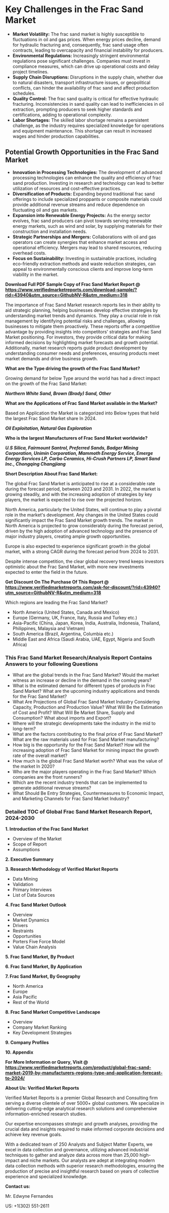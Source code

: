 <p class="">    <h1>Key Challenges in the Frac Sand Market</h1>    <ul>        <li>            <strong>Market Volatility:</strong> The frac sand market is highly susceptible to fluctuations in oil and gas prices. When energy prices decline, demand for hydraulic fracturing and, consequently, frac sand usage often contracts, leading to overcapacity and financial instability for producers.        </li>        <li>            <strong>Environmental Regulations:</strong> Increasingly stringent environmental regulations pose significant challenges. Companies must invest in compliance measures, which can drive up operational costs and delay project timelines.        </li>        <li>            <strong>Supply Chain Disruptions:</strong> Disruptions in the supply chain, whether due to natural disasters, transport infrastructure issues, or geopolitical conflicts, can hinder the availability of frac sand and affect production schedules.        </li>        <li>            <strong>Quality Control:</strong> The frac sand quality is critical for effective hydraulic fracturing. Inconsistencies in sand quality can lead to inefficiencies in oil extraction, prompting producers to seek higher standards and certifications, adding to operational complexity.        </li>        <li>            <strong>Labor Shortages:</strong> The skilled labor shortage remains a persistent challenge, as the industry requires specialized knowledge for operations and equipment maintenance. This shortage can result in increased wages and hinder production capabilities.        </li>    </ul>    <h2>Potential Growth Opportunities in the Frac Sand Market</h1>    <ul>        <li>            <strong>Innovation in Processing Technologies:</strong> The development of advanced processing technologies can enhance the quality and efficiency of frac sand production. Investing in research and technology can lead to better utilization of resources and cost-effective practices.        </li>        <li>            <strong>Diversification of Products:</strong> Expanding beyond traditional frac sand offerings to include specialized proppants or composite materials could provide additional revenue streams and reduce dependence on fluctuating oil and gas markets.        </li>        <li>            <strong>Expansion into Renewable Energy Projects:</strong> As the energy sector evolves, frac sand producers can pivot towards serving renewable energy markets, such as wind and solar, by supplying materials for their construction and installation needs.        </li>        <li>            <strong>Strategic Partnerships and Mergers:</strong> Collaborations with oil and gas operators can create synergies that enhance market access and operational efficiency. Mergers may lead to shared resources, reducing overhead costs.        </li>        <li>            <strong>Focus on Sustainability:</strong> Investing in sustainable practices, including eco-friendly extraction methods and waste reduction strategies, can appeal to environmentally conscious clients and improve long-term viability in the market.        </li>    </ul></p><p class=""><strong>Download Full PDF Sample Copy of Frac Sand Market Report @ <a href="https://www.verifiedmarketreports.com/download-sample/?rid=43940&utm_source=GithubNV-R&utm_medium=318" target="_blank">https://www.verifiedmarketreports.com/download-sample/?rid=43940&utm_source=GithubNV-R&utm_medium=318</a></strong></p><p>The importance of&nbsp;Frac Sand Market research reports lies in their ability to aid strategic planning, helping businesses develop effective strategies by understanding market trends and dynamics. They play a crucial role in risk management by identifying potential risks and challenges, allowing businesses to mitigate them proactively. These reports offer a competitive advantage by providing insights into competitors' strategies and Frac Sand Market positioning. For investors, they provide critical data for making informed decisions by highlighting market forecasts and growth potential. Additionally, market research reports guide product development by understanding consumer needs and preferences, ensuring products meet market demands and drive business growth.</p><p><strong>What are the&nbsp;Type driving the growth of the Frac Sand Market?</strong></p><p id="" class="">Growing demand for below Type around the world has had a direct impact on the growth of the Frac Sand Market:</p><p class=""><em><strong>Northern White Sand, Brown (Brady) Sand, Other</strong></em></p><p class=""><strong>What are the&nbsp;Applications&nbsp;of Frac Sand Market available in the Market?</strong></p><p id="" class="">Based on Application the Market is categorized into Below types that held the largest Frac Sand Market share In 2024.</p><p class=""><em><strong>Oil Exploitation, Natural Gas Exploration</strong></em></p><p class=""><strong>Who is the largest Manufacturers of Frac Sand Market worldwide?</strong></p><p><em><strong>U.S Silica, Fairmount Santrol, Preferred Sands, Badger Mining Corporation, Unimin Corporation, Mammoth Energy Service, Emerge Energy Services LP, Carbo Ceramics, Hi-Crush Partners LP, Smart Sand Inc., Chongqing Changjiang</strong></em></p><p id="" class=""><strong>Short Description About Frac Sand Market:</strong></p><p>The global Frac Sand Market is anticipated to rise at a considerable rate during the forecast period, between 2023 and 2031. In 2022, the market is growing steadily, and with the increasing adoption of strategies by key players, the market is expected to rise over the projected horizon.</p><p>North America, particularly the United States, will continue to play a pivotal role in the market's development. Any changes in the United States could significantly impact the Frac Sand Market growth trends. The market in North America is projected to grow considerably during the forecast period, driven by the high adoption of advanced technology and the presence of major industry players, creating ample growth opportunities.</p><p>Europe is also expected to experience significant growth in the global market, with a strong CAGR during the forecast period from 2024 to 2031.</p><p>Despite intense competition, the clear global recovery trend keeps investors optimistic about the Frac Sand Market, with more new investments expected to enter the field in the future.</p><p id="" class=""><strong>Get Discount On The Purchase Of This Report @ <a href="https://www.verifiedmarketreports.com/ask-for-discount/?rid=43940?utm_source=GithubNV-R&utm_medium=318" target="_blank">https://www.verifiedmarketreports.com/ask-for-discount/?rid=43940?utm_source=GithubNV-R&utm_medium=318</a></strong></p><p class="">Which regions are leading the Frac Sand Market?</p><ul><li>North America (United States, Canada and Mexico)</li><li>Europe (Germany, UK, France, Italy, Russia and Turkey etc.)</li><li>Asia-Pacific (China, Japan, Korea, India, Australia, Indonesia, Thailand, Philippines, Malaysia and Vietnam)</li><li>South America (Brazil, Argentina, Columbia etc.)</li><li>Middle East and Africa (Saudi Arabia, UAE, Egypt, Nigeria and South Africa)</li></ul><h3 id="" class="">This Frac Sand Market Research/Analysis Report Contains Answers to your following Questions</h3><ul><li>What are the global trends in the Frac Sand Market? Would the market witness an increase or decline in the demand in the coming years?</li><li>What is the estimated demand for different types of products in Frac Sand Market? What are the upcoming industry applications and trends for the Frac Sand Market?</li><li>What Are Projections of Global Frac Sand Market Industry Considering Capacity, Production and Production Value? What Will Be the Estimation of Cost and Profit? What Will Be Market Share, Supply and Consumption? What about imports and Export?</li><li>Where will the strategic developments take the industry in the mid to long-term?</li><li>What are the factors contributing to the final price of Frac Sand Market? What are the raw materials used for Frac Sand Market manufacturing?</li><li>How big is the opportunity for the Frac Sand Market? How will the increasing adoption of Frac Sand Market for mining impact the growth rate of the overall market?</li><li>How much is the global Frac Sand Market worth? What was the value of the market In 2020?</li><li>Who are the major players operating in the Frac Sand Market? Which companies are the front runners?</li><li>Which are the recent industry trends that can be implemented to generate additional revenue streams?</li><li>What Should Be Entry Strategies, Countermeasures to Economic Impact, and Marketing Channels for Frac Sand Market Industry?</li></ul><h3 id="" class="">Detailed TOC of Global Frac Sand Market Research Report, 2024-2030</h3><p id="" class=""><strong>1. Introduction of the Frac Sand Market</strong></p><ul><li>Overview of the Market</li><li>Scope of Report</li><li>Assumptions</li></ul><p id="" class=""><strong>2. Executive Summary</strong></p><p id="" class=""><strong>3. Research Methodology of Verified Market Reports</strong></p><ul><li>Data Mining</li><li>Validation</li><li>Primary Interviews</li><li>List of Data Sources</li></ul><p id="" class=""><strong>4. Frac Sand Market Outlook</strong></p><ul><li>Overview</li><li>Market Dynamics</li><li>Drivers</li><li>Restraints</li><li>Opportunities</li><li>Porters Five Force Model</li><li>Value Chain Analysis</li></ul><p id="" class=""><strong>5. Frac Sand Market, By Product</strong></p><p id="" class=""><strong>6. Frac Sand Market, By Application</strong></p><p id="" class=""><strong>7. Frac Sand Market, By Geography</strong></p><ul><li>North America</li><li>Europe</li><li>Asia Pacific</li><li>Rest of the World</li></ul><p id="" class=""><strong>8. Frac Sand Market Competitive Landscape</strong></p><ul><li>Overview</li><li>Company Market Ranking</li><li>Key Development Strategies</li></ul><p id="" class=""><strong>9. Company Profiles</strong></p><p id="" class=""><strong>10. Appendix</strong></p><p id="" class=""><strong>For More Information or Query, Visit @ <a href="https://www.verifiedmarketreports.com/product/global-frac-sand-market-2019-by-manufacturers-regions-type-and-application-forecast-to-2024/" target="_blank">https://www.verifiedmarketreports.com/product/global-frac-sand-market-2019-by-manufacturers-regions-type-and-application-forecast-to-2024/</a></strong></p><p id="" class=""><strong>About Us: Verified Market Reports</strong></p><p id="" class="">Verified Market Reports is a premier Global Research and Consulting firm serving a diverse clientele of over 5000+ global customers. We specialize in delivering cutting-edge analytical research solutions and comprehensive information-enriched research studies.</p><p id="" class="">Our expertise encompasses strategic and growth analyses, providing the crucial data and insights required to make informed corporate decisions and achieve key revenue goals.</p><p id="" class="">With a dedicated team of 250 Analysts and Subject Matter Experts, we excel in data collection and governance, utilizing advanced industrial techniques to gather and analyze data across more than 25,000 high-impact and niche markets. Our analysts are adept at integrating modern data collection methods with superior research methodologies, ensuring the production of precise and insightful research based on years of collective experience and specialized knowledge.</p><p id="" class=""><strong>Contact us:</strong></p><p id="" class="">Mr. Edwyne Fernandes</p><p id="" class="">US: +1(302) 551-2611</p>
